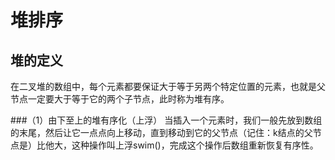 # 堆排序
## 堆的定义
在二叉堆的数组中，每个元素都要保证大于等于另两个特定位置的元素，也就是父节点一定要大于等于它的两个子节点，此时称为堆有序。

###（1）由下至上的堆有序化（上浮）
当插入一个元素时，我们一般先放到数组的末尾，然后让它一点点向上移动，直到移动到它的父节点（记住：k结点的父节点是）比他大，这种操作叫上浮swim()，完成这个操作后数组重新恢复有序性。

